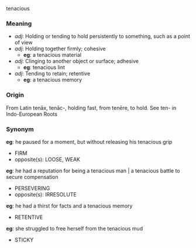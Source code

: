 tenacious
### Meaning
+ _adj_: Holding or tending to hold persistently to something, such as a point of view
+ _adj_: Holding together firmly; cohesive
    + __eg__: a tenacious material
+ _adj_: Clinging to another object or surface; adhesive
    + __eg__: tenacious lint
+ _adj_: Tending to retain; retentive
    + __eg__: a tenacious memory

### Origin

From Latin tenāx, tenāc-, holding fast, from tenēre, to hold. See ten- in Indo-European Roots

### Synonym

__eg__: he paused for a moment, but without releasing his tenacious grip

+ FIRM
+ opposite(s): LOOSE, WEAK

__eg__: he had a reputation for being a tenacious man | a tenacious battle to secure compensation

+ PERSEVERING
+ opposite(s): IRRESOLUTE

__eg__: he had a thirst for facts and a tenacious memory

+ RETENTIVE

__eg__: she struggled to free herself from the tenacious mud

+ STICKY


